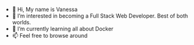 - 👋 Hi, My name is Vanessa 
- 👀 I’m interested in becoming a Full Stack Web Developer. Best of both worlds.
- 🌱 I’m currently learning all about Docker
- 📫 Feel free to browse around

<!---
caraballova/caraballova is a ✨ special ✨ repository because its `README.md` (this file) appears on your GitHub profile.
You can click the Preview link to take a look at your changes.
--->

